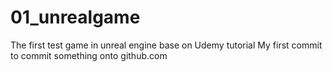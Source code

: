 # 01_unrealgame
The first test game in unreal engine base on Udemy tutorial
My first commit to commit something onto github.com
